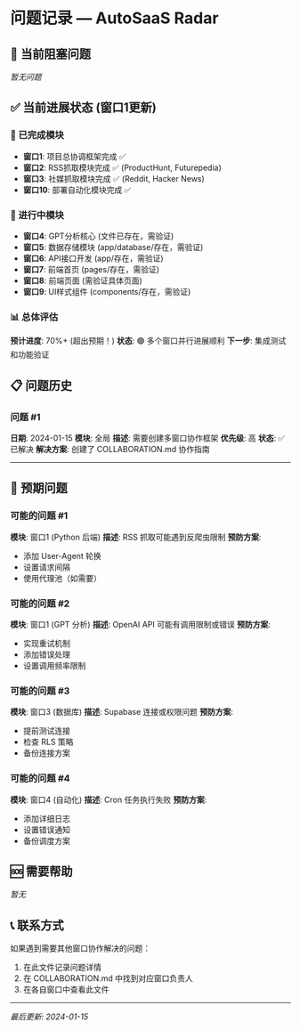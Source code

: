 # 问题记录 — AutoSaaS Radar

## 🚨 当前阻塞问题
*暂无问题*

## ✅ 当前进展状态 (窗口1更新)

### 🎉 已完成模块
- **窗口1**: 项目总协调框架完成 ✅
- **窗口2**: RSS抓取模块完成 ✅ (ProductHunt, Futurepedia)
- **窗口3**: 社媒抓取模块完成 ✅ (Reddit, Hacker News)
- **窗口10**: 部署自动化模块完成 ✅

### 🔄 进行中模块
- **窗口4**: GPT分析核心 (文件已存在，需验证)
- **窗口5**: 数据存储模块 (app/database/存在，需验证)
- **窗口6**: API接口开发 (app/存在，需验证)
- **窗口7**: 前端首页 (pages/存在，需验证)
- **窗口8**: 前端页面 (需验证具体页面)
- **窗口9**: UI样式组件 (components/存在，需验证)

### 📊 总体评估
**预计进度**: 70%+ (超出预期！)
**状态**: 🟢 多个窗口并行进展顺利
**下一步**: 集成测试和功能验证

## 📋 问题历史

### 问题 #1
**日期**: 2024-01-15
**模块**: 全局
**描述**: 需要创建多窗口协作框架
**优先级**: 高
**状态**: ✅ 已解决
**解决方案**: 创建了 COLLABORATION.md 协作指南

---

## 🔮 预期问题

### 可能的问题 #1
**模块**: 窗口1 (Python 后端)
**描述**: RSS 抓取可能遇到反爬虫限制
**预防方案**:
- 添加 User-Agent 轮换
- 设置请求间隔
- 使用代理池（如需要）

### 可能的问题 #2
**模块**: 窗口1 (GPT 分析)
**描述**: OpenAI API 可能有调用限制或错误
**预防方案**:
- 实现重试机制
- 添加错误处理
- 设置调用频率限制

### 可能的问题 #3
**模块**: 窗口3 (数据库)
**描述**: Supabase 连接或权限问题
**预防方案**:
- 提前测试连接
- 检查 RLS 策略
- 备份连接方案

### 可能的问题 #4
**模块**: 窗口4 (自动化)
**描述**: Cron 任务执行失败
**预防方案**:
- 添加详细日志
- 设置错误通知
- 备份调度方案

## 🆘 需要帮助
*暂无*

## 📞 联系方式
如果遇到需要其他窗口协作解决的问题：
1. 在此文件记录问题详情
2. 在 COLLABORATION.md 中找到对应窗口负责人
3. 在各自窗口中查看此文件

---

*最后更新: 2024-01-15*